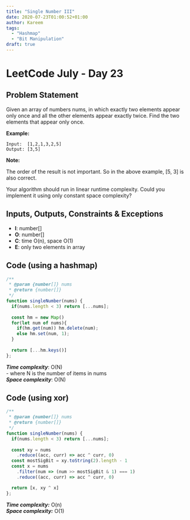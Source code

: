 ```yaml
---
title: "Single Number III"
date: 2020-07-23T01:00:52+01:00
author: Kareem
tags:
  - "Hashmap"
  - "Bit Manipulation"
draft: true
---
```


<!-- LeetCode month and day here -->
# LeetCode July - Day 23

## Problem Statement

Given an array of numbers nums, in which exactly two elements appear only once and all the other elements appear exactly twice. Find the two elements that appear only once.

**Example:**
```
Input:  [1,2,1,3,2,5]
Output: [3,5]
```
**Note:**

The order of the result is not important. So in the above example, [5, 3] is also correct.

Your algorithm should run in linear runtime complexity. Could you implement it using only constant space complexity?

## Inputs, Outputs, Constraints & Exceptions
- **I**: number[]
- **O**: number[]
- **C**: time O(n), space O(1)
- **E**: only two elements in array

## Code (using a hashmap)

```js
/**
 * @param {number[]} nums
 * @return {number[]}
 */
function singleNumber(nums) {
  if(nums.length < 3) return [...nums];
  
  const hm = new Map()
  for(let num of nums){
    if(hm.get(num)) hm.delete(num);
    else hm.set(num, 1);
  }
 
  return [...hm.keys()]
};
```

**_Time complexity_**: O(N)\
\- where N is the number of items in nums\
**_Space complexity_**: O(N)

## Code (using xor)

```js
/**
 * @param {number[]} nums
 * @return {number[]}
 */
function singleNumber(nums) {
  if(nums.length < 3) return [...nums];
  
  const xy = nums
    .reduce((acc, curr) => acc ^ curr, 0)
  const mostSigBit = xy.toString(2).length - 1
  const x = nums
    .filter(num => (num >> mostSigBit & 1) === 1)
    .reduce((acc, curr) => acc ^ curr, 0)

  return [x, xy ^ x]
};
```

**_Time complexity:_** O(n)\
**_Space complexity:_** O(1)